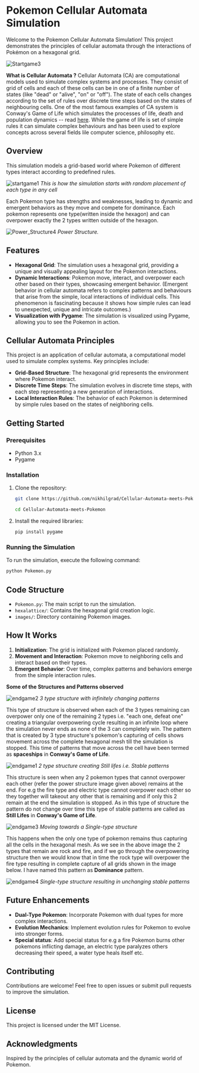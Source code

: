 # Pokemon Cellular Automata Simulation

Welcome to the Pokemon Cellular Automata Simulation! This project demonstrates the principles of cellular automata through the interactions of Pokémon on a hexagonal grid.

![Startgame3](https://github.com/user-attachments/assets/4142380c-986c-47ff-9216-a708441eb169)


**What is Cellular Automata ?**
Cellular Automata (CA) are computational models used to simulate complex systems and processes. They consist of grid of cells and each of these cells can be in one of a finite number of states (like "dead" or "alive", "on" or "off"). The state of each cells changes according to the set of rules over discrete time steps based on the states of neighbouring cells.
One of the most famous examples of CA system is Conway's Game of Life which simulates the processes of life, death and population dynamics -- read [here](https://www.bing.com/ck/a?!&&p=8ef00c271f50e45eJmltdHM9MTcyOTkwMDgwMCZpZ3VpZD0xZDU0YjY2Yy0wNjUzLTZhMTItMGVjNC1hNDAzMDc1NTZiODYmaW5zaWQ9NTE5Nw&ptn=3&ver=2&hsh=3&fclid=1d54b66c-0653-6a12-0ec4-a40307556b86&psq=conway%27s+game+of+life+wiki&u=a1aHR0cHM6Ly9lbi53aWtpcGVkaWEub3JnL3dpa2kvQ29ud2F5JTI3c19HYW1lX29mX0xpZmU&ntb=1). While the game of life is set of simple rules it can simulate complex behaviours and has been used to explore concepts across several fields lile computer science, philosophy etc. 

## Overview

This simulation models a grid-based world where Pokemon of different types interact according to predefined rules. 

![startgame1](https://github.com/user-attachments/assets/a7bc119b-afde-4d64-98ae-145c30a3dec0)
*This is how the simulation starts with random placement of each type in any cell*

Each Pokemon type has strengths and weaknesses, leading to dynamic and emergent behaviors as they move and compete for dominance. Each pokemon represents one type(written inside the hexagon) and can overpower exactly the 2 types written outside of the hexagon.

![Power_Structure4](https://github.com/user-attachments/assets/458355c2-019f-4f5e-bfbd-741710cf7a26)
*Power Structure.* 


## Features

- **Hexagonal Grid**: The simulation uses a hexagonal grid, providing a unique and visually appealing layout for the Pokemon interactions.
- **Dynamic Interactions**: Pokemon move, interact, and overpower each other based on their types, showcasing emergent behavior. (Emergent behavior in cellular automata refers to complex patterns and behaviours that arise from the simple, local interactions of individual cells. This phenomenon is fascinating because it shows how simple rules can lead to unexpected, unique and intricate outcomes.)
- **Visualization with Pygame**: The simulation is visualized using Pygame, allowing you to see the Pokemon in action.

## Cellular Automata Principles

This project is an application of cellular automata, a computational model used to simulate complex systems. Key principles include:

- **Grid-Based Structure**: The hexagonal grid represents the environment where Pokemon interact.
- **Discrete Time Steps**: The simulation evolves in discrete time steps, with each step representing a new generation of interactions.
- **Local Interaction Rules**: The behavior of each Pokemon is determined by simple rules based on the states of neighboring cells.

## Getting Started

### Prerequisites

- Python 3.x
- Pygame

### Installation

1. Clone the repository:
   ```bash
   git clone https://github.com/nikhilgrad/Cellular-Automata-meets-Pokemon.git
   
   cd Cellular-Automata-meets-Pokemon
   ```

2. Install the required libraries:
   ```bash
   pip install pygame
   ```

### Running the Simulation

To run the simulation, execute the following command:
```bash
python Pokemon.py
```

## Code Structure

- `Pokemon.py`: The main script to run the simulation.
- `hexalattice/`: Contains the hexagonal grid creation logic.
- `images/`: Directory containing Pokemon images.

## How It Works

1. **Initialization**: The grid is initialized with Pokemon placed randomly.
2. **Movement and Interaction**: Pokemon move to neighboring cells and interact based on their types.
3. **Emergent Behavior**: Over time, complex patterns and behaviors emerge from the simple interaction rules.

**Some of the Structures and Patterns observed**

![endgame2](https://github.com/user-attachments/assets/7f4808e4-53d1-4633-943c-185d9755e275)
*3 type structure with infinitely changing patterns*

This type of structure is observed when each of the 3 types remaining can overpower only one of the  remaining 2 types i.e. "each one, defeat one" creating a triangular overpowering cycle resulting in an infinite loop where the simulation never ends as none of the 3 can completely win. The pattern that is created by 3 type structure's pokemon's capturing of cells shows movement across the complete hexagonal mesh till the simulation is stopped. This time of patterns that move across the cell have been termed as **spaceships** in **Conway's Game of Life**.


![endgame1](https://github.com/user-attachments/assets/e4d6a3be-3dc9-4588-b179-c42f8654a763)
*2 type structure creating Still lifes i.e. Stable patterns*

This structure is seen when any 2 pokemon types that cannot overpower each other (refer the power structure image given above) remains at the end. For e.g the fire type and electric type cannot overpower each other so they together will takeout any other that is remaining and if only this 2 remain at the end the simulation is stopped. As in this type of structure the pattern do not change over time this type of stable patterns are called as **Still Lifes** in **Conway's Game of Life**.

![endgame3](https://github.com/user-attachments/assets/4887302c-9aff-4070-96c6-2e2488ee99ac)
*Moving towards a Single-type structure*

This happens when the only one type of pokemon remains thus capturing all the cells in the hexagonal mesh. As we see in the above image the 2 types that remain are rock and fire, and if we go through the overpowering structure then we would know that in time the rock type will overpower the fire type resulting in complete capture of all grids shown in the image below. I have named this pattern as **Dominance** pattern.

![endgame4](https://github.com/user-attachments/assets/189938db-f6a6-4f9d-b6c1-7fd9e48e179a)
*Single-type structure resulting in unchanging stable patterns*  


## Future Enhancements

- **Dual-Type Pokemon**: Incorporate Pokemon with dual types for more complex interactions.
- **Evolution Mechanics**: Implement evolution rules for Pokemon to evolve into stronger forms.
- **Special status**: Add special status for e.g a fire Pokemon burns other pokemons inflicting damage, an electric type paralyzes others decreasing their speed,  a water type heals itself etc.

## Contributing

Contributions are welcome! Feel free to open issues or submit pull requests to improve the simulation.

## License

This project is licensed under the MIT License.

## Acknowledgments

Inspired by the principles of cellular automata and the dynamic world of Pokemon.

